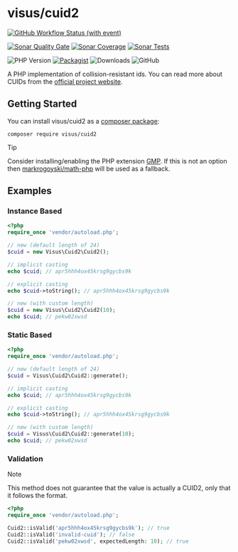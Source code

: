 # visus/cuid2

[![GitHub Workflow Status (with event)](https://img.shields.io/github/actions/workflow/status/visus-io/php-cuid2/ci.yml?style=for-the-badge&logo=github)](https://github.com/visus-io/php-cuid2/actions/workflows/ci.yaml)

[![Sonar Quality Gate](https://img.shields.io/sonar/quality_gate/visus%3Aphp-cuid2?server=https%3A%2F%2Fsonarcloud.io&style=for-the-badge&logo=sonarcloud&logoColor=white)](https://sonarcloud.io/summary/overall?id=visus%3Aphp-cuid2)
[![Sonar Coverage](https://img.shields.io/sonar/coverage/visus%3Aphp-cuid2?server=https%3A%2F%2Fsonarcloud.io&style=for-the-badge&logo=sonarcloud&logoColor=white)](https://sonarcloud.io/summary/overall?id=visus%3Aphp-cuid2)
[![Sonar Tests](https://img.shields.io/sonar/tests/visus%3Aphp-cuid2?server=https%3A%2F%2Fsonarcloud.io&style=for-the-badge&logo=sonarcloud&logoColor=white)](https://sonarcloud.io/summary/overall?id=visus%3Aphp-cuid2)

![PHP Version](https://img.shields.io/packagist/dependency-v/visus/cuid2/php?style=for-the-badge)
[![Packagist](https://img.shields.io/packagist/v/visus/cuid2?style=for-the-badge&logo=packagist&logoColor=white&label=stable)](https://packagist.org/packages/visus/cuid2)
![Downloads](https://img.shields.io/packagist/dt/visus/cuid2?style=for-the-badge&logo=packagist&logoColor=white&color=8)
![GitHub](https://img.shields.io/github/license/visus-io/cuid.net?style=for-the-badge)

A PHP implementation of collision-resistant ids. You can read more about CUIDs from the [official project website](https://github.com/paralleldrive/cuid2).

## Getting Started

You can install visus/cuid2 as a [composer package](https://packagist.org/packages/visus/cuid2):

```shell
composer require visus/cuid2
```
> [!TIP]
> Consider installing/enabling the PHP extension [GMP](https://www.php.net/manual/en/intro.gmp.php).
> If this is not an option then [markrogoyski/math-php](https://github.com/markrogoyski/math-php) will be used as a fallback.

## Examples

### Instance Based

```php
<?php
require_once 'vendor/autoload.php';

// new (default length of 24)
$cuid = new Visus\Cuid2\Cuid2();

// implicit casting
echo $cuid; // apr5hhh4ox45krsg9gycbs9k

// explicit casting
echo $cuid->toString(); // apr5hhh4ox45krsg9gycbs9k

// new (with custom length)
$cuid = new Visus\Cuid2\Cuid2(10);
echo $cuid; // pekw02xwsd
```
### Static Based

```php
<?php
require_once 'vendor/autoload.php';

// new (default length of 24)
$cuid = Visus\Cuid2\Cuid2::generate();

// implicit casting
echo $cuid; // apr5hhh4ox45krsg9gycbs9k

// explicit casting
echo $cuid->toString(); // apr5hhh4ox45krsg9gycbs9k

// new (with custom length)
$cuid = Visus\Cuid2\Cuid2::generate(10);
echo $cuid; // pekw02xwsd
```
### Validation

> [!NOTE]
> This method does not guarantee that the value is actually a CUID2, only that it follows the format.

```php
<?php
require_once 'vendor/autoload.php';

Cuid2::isValid('apr5hhh4ox45krsg9gycbs9k'); // true
Cuid2::isValid('invalid-cuid'); // false
Cuid2::isValid('pekw02xwsd', expectedLength: 10); // true

```
